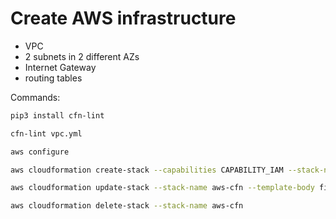# Create AWS infrastructure

* VPC
* 2 subnets in 2 different AZs
* Internet Gateway
* routing tables

Commands:  

```bash
pip3 install cfn-lint
```

```bash
cfn-lint vpc.yml
```

```bash
aws configure
```

```bash
aws cloudformation create-stack --capabilities CAPABILITY_IAM --stack-name aws-cfn --template-body file://./vpc.yml
```

```bash
aws cloudformation update-stack --stack-name aws-cfn --template-body file://./vpc.yml
```

```bash
aws cloudformation delete-stack --stack-name aws-cfn
```
